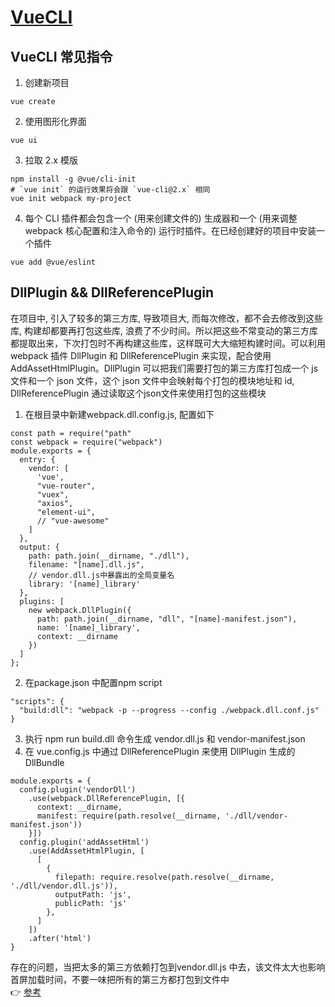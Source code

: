 # [VueCLI](https://cli.vuejs.org/zh/guide/creating-a-project.html#vue-create)

## VueCLI 常见指令
1. 创建新项目
```
vue create
```
2. 使用图形化界面
```
vue ui
```
3. 拉取 2.x 模版
```
npm install -g @vue/cli-init
# `vue init` 的运行效果将会跟 `vue-cli@2.x` 相同
vue init webpack my-project
```
4. 每个 CLI 插件都会包含一个 (用来创建文件的) 生成器和一个 (用来调整 webpack 核心配置和注入命令的) 运行时插件。在已经创建好的项目中安装一个插件
```
vue add @vue/eslint
```

## DllPlugin && DllReferencePlugin
在项目中, 引入了较多的第三方库, 导致项目大, 而每次修改，都不会去修改到这些库, 构建却都要再打包这些库, 浪费了不少时间。所以把这些不常变动的第三方库都提取出来，下次打包时不再构建这些库，这样既可大大缩短构建时间。可以利用 webpack 插件 DllPlugin 和 DllReferencePlugin 来实现，配合使用AddAssetHtmlPlugin。DllPlugin 可以把我们需要打包的第三方库打包成一个 js 文件和一个 json 文件，这个 json 文件中会映射每个打包的模块地址和 id, DllReferencePlugin 通过读取这个json文件来使用打包的这些模块
1. 在根目录中新建webpack.dll.config.js, 配置如下
```
const path = require("path"
const webpack = require("webpack") 
module.exports = {
  entry: {
    vendor: [
      'vue',
      "vue-router",
      "vuex",
      "axios",
      "element-ui",
      // "vue-awesome"
    ]
  },
  output: {
    path: path.join(__dirname, "./dll"),
    filename: "[name].dll.js",
    // vendor.dll.js中暴露出的全局变量名
    library: '[name]_library' 
  },
  plugins: [
    new webpack.DllPlugin({
      path: path.join(__dirname, "dll", "[name]-manifest.json"),
      name: '[name]_library',
      context: __dirname
    })
  ]
};
```
2. 在package.json 中配置npm script
```
"scripts": {
  "build:dll": "webpack -p --progress --config ./webpack.dll.conf.js"
}
```
3. 执行 npm run build.dll 命令生成 vendor.dll.js 和 vendor-manifest.json
4. 在 vue.config.js 中通过 DllReferencePlugin 来使用 DllPlugin 生成的 DllBundle
```
module.exports = {
  config.plugin('vendorDll')
    .use(webpack.DllReferencePlugin, [{
      context: __dirname,
      manifest: require(path.resolve(__dirname, './dll/vendor-manifest.json'))
    }])
  config.plugin('addAssetHtml')
    .use(AddAssetHtmlPlugin, [
      [
        {
          filepath: require.resolve(path.resolve(__dirname, './dll/vendor.dll.js')),
          outputPath: 'js',
          publicPath: 'js'
        },
      ]
    ])
    .after('html')
}
```
存在的问题，当把太多的第三方依赖打包到vendor.dll.js 中去，该文件太大也影响首屏加载时间，不要一味把所有的第三方都打包到文件中  
👉 [参考](https://zhuanlan.zhihu.com/p/26174425)
